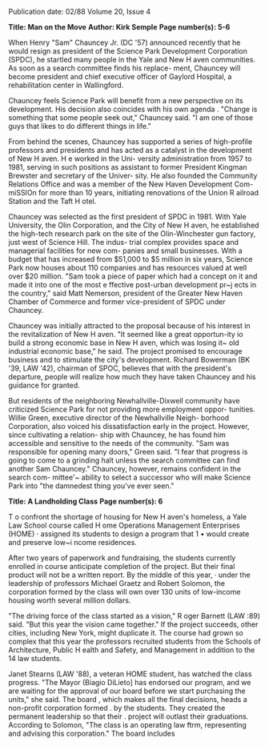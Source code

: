 Publication date: 02/88
Volume 20, Issue 4

**Title: Man on the Move**
**Author: Kirk Semple**
**Page number(s): 5-6**

When Henry "Sam" Chauncey Jr. (DC 
'57) announced recently that he would 
resign as president of the Science Park 
Development Corporation (SPDC), he 
startled many people in the Yale and 
New H aven communities. As soon as a 
search committee finds his replace-
ment, Chauncey will become president 
and chief executive officer of Gaylord 
Hospital, a rehabilitation center in 
Wallingford. 

Chauncey 
feels 
Science Park will benefit from a new 
perspective on its development. His 
decision also coincides with his own 
agenda . "Change is something that 
some people seek out," Chauncey said. 
"I am one of those guys that likes to do 
different things in life." 

From behind the scenes, Chauncey 
has supported a series of high-profile 
professors and presidents and has acted 
as a catalyst in the development of 
New H aven. H e worked in the Uni-
versity administration from 1957 to 
1981, serving in such positions as 
assistant to former President Kingman 
Brewster and secretary of the Univer-
sity. He also founded the Community 
Relations Office and was a member of 
the New Haven Development Com-
miSSIOn 
for more than 
10 years, 
initiating renovations of the Union 
R ailroad Station and the Taft H otel. 

Chauncey was selected as the first 
president of SPDC in 1981. With Yale 
University, the Olin Corporation, and 
the City of New H aven, he established 
the high-tech research park on the site 
of the Olin-Winchester gun factory, 
just west of Science Hill. The indus-
trial complex provides space and 
managerial facilities for new com-
panies and small businesses. With a 
budget 
that has increased 
from 
$51,000 to $5 million in six years, 
Science Park now houses about 110 
companies and has resources valued at 
well over $20 million. "Sam took a 
piece of paper which had a concept on 
it and made it into one of the most 
e ffective 
post-urban development 
pr~j ects in the country," said Matt 
Nemerson, president of the Greater 
New Haven Chamber of Commerce 
and former vice-president of SPDC 
under Chauncey. 

Chauncey was initially attracted to 
the proposal because of his interest in 
the revitalization of New H aven. "It 
seemed like a great opportun-ity io 
build a strong economic base in New 
H aven, which was losing 
it~ old 
industrial economic base," he said. 
The project promised to encourage 
business and to stimulate the city's 
development. Richard Bowerman (BK 
'39, LAW '42), chairman of SPOC, 
believes 
that with the 
president's 
departure, people will realize how 
much they have taken Chauncey and 
his guidance for granted. 

But residents of the neighboring 
Newhallville-Dixwell community have 
criticized 
Science 
Park 
for 
not 
providing more employment oppor-
tunities. 
Willie Green, executive 
director of the Newhallville Neigh-
borhood Corporation, also voiced his 
dissatisfaction early in the project. 
However, since cultivating a relation-
ship with Chauncey, he has found him 
accessible and sensitive to the needs of 
the community. "Sam was responsible 
for opening many doors," Green said. 
"I fear that progress is going to come to 
a grinding 
halt unless the search 
committee can 
find another Sam 
Chauncey." Chauncey, 
however, 
remains confident in the search com-
mittee'~ ability to select a successor 
who will make Science Park into "the 
damnedest thing you've ever seen." 


**Title: A Landholding Class**
**Page number(s): 6**

T o confront the shortage of housing for 
New H aven's homeless, a Yale Law 
School course called H ome Operations 
Management Enterprises (HOME) · 
assigned its students to design a 
program that 1 • would create and 
preserve low~i ncome residences. 

After two years of paperwork and 
fundraising, the students currently 
enrolled 
in 
course 
anticipate 
completion of the project. But their 
final product will not be a written 
report. By the middle of this year, 
· under the leadership of professors 
Michael Graetz and Robert Solomon, 
the corporation formed by the class will 
own over 130 units of low-income 
housing worth several million dollars. 

"The driving force of the class 
started as a vision," R oger Barnett 
(LAW :89) said. "But this year the 
vision came together." If the project 
succeeds, other cities, including New 
York, might duplicate it. The course 
had grown so complex that this year 
the professors recruited students from 
the Schools of Architecture, Public 
H ealth and Safety, and Management 
in addition to the 14 law students. 

Janet Stearns (LAW '88), a veteran 
HOME student, has watched the class 
progress. "The 
Mayor (Biagio 
DiLieto] has endorsed our program, 
and we are waiting for the approval of 
our board before we start purchasing 
the units," she said. The board , which 
makes all the final decisions, heads a 
non-profit corporation formed . by the 
students. They created the permanent 
leadership so that their . project will 
outlast their graduations. According to 
Solomon, "The class is an operating 
law ftrm, representing and advising 
this corporation." The board includes